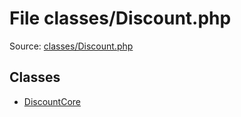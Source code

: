 File classes/Discount.php
=========

Source: [classes/Discount.php](https://github.com/PrestaShop/PrestaShop/blob/1.6.0.4/classes/Discount.php)


Classes
-------

* [DiscountCore](class.DiscountCore.md)

